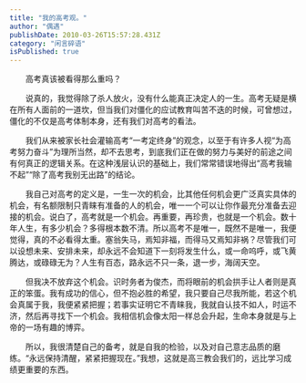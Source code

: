 ```yaml
---
title: "我的高考观。"
author: "偶遇"
publishDate: 2010-03-26T15:57:28.431Z
category: "闲言碎语"
isPublished: true
---
```


<P style="TEXT-INDENT: 2em;"   >高考真该被看得那么重吗？</P>
<P style="TEXT-INDENT: 2em;"   >说真的，我觉得除了杀人放火，没有什么能真正决定人的一生。高考无疑是横在所有人面前的一道坎，但当我们对僵化的应试教育叫苦不迭的时候，可曾想过，僵化的不仅是高考体制本身，还有我们对高考的看法。</P>
<P style="TEXT-INDENT: 2em;"   >我们从来被家长社会灌输高考“一考定终身”的观念，以至于有许多人视“为高考努力奋斗”为理所当然，却不去思考，到底我们正在做的努力与美好的前途之间有何真正的逻辑关系。在这种浅层认识的基础上，我们常常错误地得出“高考我输不起”“除了高考我别无出路”的结论。</P>
<P style="TEXT-INDENT: 2em;"   >我自己对高考的定义是，一生一次的机会，比其他任何机会更广泛真实具体的机会，有名额限制只青睐有准备的人的机会，唯一一个可以让你作最充分准备去迎接的机会。说白了，高考就是一个机会。再重要，再珍贵，也就是一个机会。数十年人生，有多少机会？多得根本数不清。所以高考不是唯一，既然不是唯一，我便觉得，真的不必看得太重。塞翁失马，焉知非福，而得马又焉知非祸？尽管我们可以设想未来、安排未来，却永远不会知道下一刻将发生什么，或一命呜呼，或飞黄腾达，或碌碌无为？人生有百态，路永远不只一条，退一步，海阔天空。</P>
<P style="TEXT-INDENT: 2em;"   >但我决不放弃这个机会。识时务者为俊杰，而将眼前的机会拱手让人者则是真正的笨蛋。我有成功的信心，但不抱必胜的希望，我只要自己尽我所能，若这个机会真属于我，我便紧紧把握；若事实证明它不青睐我，我就自认技不如人，时运不济，然后再寻找下一个机会。我相信机会像太阳一样总会升起，生命本身就是与上帝的一场有趣的博弈。</P>
<P style="TEXT-INDENT: 2em;"   >所以，我很清楚自己的备考，就是自我的检验，以及对自己意志品质的磨练。“永远保持清醒，紧紧把握现在。”我想，这就是高三教会我们的，远比学习成绩更重要的东西。<BR></P>